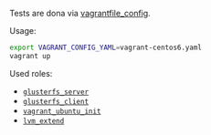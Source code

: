 Tests are dona via [vagrantfile_config](https://github.com/jtyr/vagrantfile_config).

Usage:

```bash
export VAGRANT_CONFIG_YAML=vagrant-centos6.yaml
vagrant up
```

Used roles:

- [`glusterfs_server`](https://github.com/jtyr/ansible-glusterfs_server)
- [`glusterfs_client`](https://github.com/jtyr/ansible-glusterfs_client)
- [`vagrant_ubuntu_init`](https://github.com/jtyr/ansible-vagrant_ubuntu_init)
- [`lvm_extend`](https://github.com/jtyr/ansible-lvm_extend)
